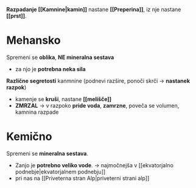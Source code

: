 **Razpadanje [[Kamnine|kamin]]** nastane **[[Preperina]]**, iz nje nastane **[[prst]]**.
# Mehansko
Spremeni se **oblika**, **NE mineralna sestava**
- za njo je **potrebna neka sila**

**Različne segretosti** kanmnine (podnevi razšire, ponoči skrči $\rightarrow$ **nastanek razpok**)
- kamenje se **kruši**, nastane **[[melišče]]**
- **ZMRZAL** $\rightarrow$ v razpoko **pride voda**, **zamrzne**, poveča se volumen, kamnina razpade
# Kemično
Spremeni se **mineralna sestava**. 
- Zanjo je **potrebno veliko vode**. $\rightarrow$ najmočnejša v [[ekvatorjalno podnebje|ekvatorjalnem podnebju]]
- pri nas na [[Priveterna stran Alp|priveterni strani alp]]
